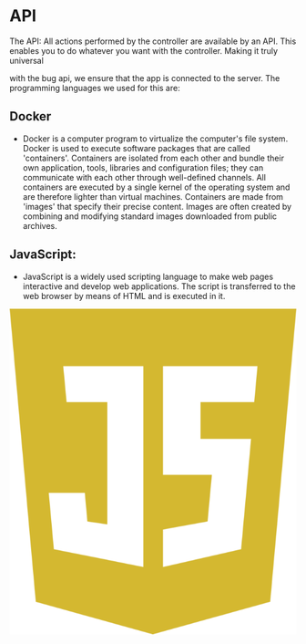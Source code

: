 # API

The API: All actions performed by the controller are available by an API. This enables you to do whatever you want with the controller. Making it truly universal

with the bug api, we ensure that the app is connected to the server.
The programming languages we used for this are:

## Docker
* Docker is a computer program to virtualize the computer's file system. Docker is used to execute software packages that are called 'containers'. Containers are isolated from each other and bundle their own application, tools, libraries and configuration files; they can communicate with each other through well-defined channels. All containers are executed by a single kernel of the operating system and are therefore lighter than virtual machines. Containers are made from 'images' that specify their precise content. Images are often created by combining and modifying standard images downloaded from public archives.
## JavaScript:
* JavaScript is a widely used scripting language to make web pages interactive and develop web applications. The script is transferred to the web browser by means of HTML and is executed in it.

![JavaScript](https://github.com/vives-projectwerk2-2019/BUG-Bug-Universal-Gamecontroller/blob/master/logo_documentatie/javascript.png)

